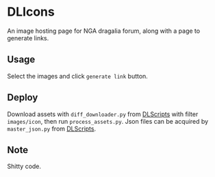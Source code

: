 # DLIcons
An image hosting page for NGA dragalia forum, along with a page to generate links.
## Usage
Select the images and click `generate link` button.
## Deploy
Download assets with `diff_downloader.py` from [DLScripts](https://github.com/sh0wer1ee/DLScripts) with filter `images/icon`, then run `process_assets.py`. Json files can be acquired by `master_json.py` from [DLScripts](https://github.com/sh0wer1ee/DLScripts).
## Note
Shitty code.